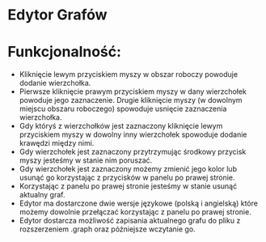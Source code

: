 # Edytor Grafów 

# Funkcjonalność: 

- Kliknięcie lewym przyciskiem myszy w obszar roboczy powoduje dodanie wierzchołka.
- Pierwsze kliknięcie prawym przyciskiem myszy w dany wierzchołek powoduje jego zaznaczenie. Drugie kliknięcie myszy (w dowolnym miejscu obszaru roboczego) spowoduje usnięcie zaznaczenia wierzchołka.
- Gdy któryś z wierzchołków jest zaznaczony kliknięcie lewym przyciskiem myszy w dowolny inny wierzchołek spowoduje dodanie krawędzi między nimi.
- Gdy wierzchołek jest zaznaczony przytrzymując środkowy przycisk myszy jesteśmy w stanie nim poruszać.
- Gdy wierzchołek jest zaznaczony możemy zmienić jego kolor lub usunąć go korzystając z przycisków w panelu po prawej stronie.
- Korzystając z panelu po prawej stronie jesteśmy w stanie usunąć aktualny graf.
- Edytor ma dostarczone dwie wersje językowe (polską i angielską) które możemy dowolnie przełączać korzystając z panelu po prawej stronie.
- Edytor dostarcza możliwość zapisania aktualnego grafu do pliku z rozszerzeniem .graph oraz późniejsze wczytanie go.